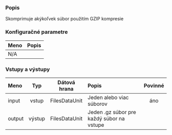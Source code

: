 ### Popis

Skomprimuje akýkoľvek súbor použitím GZIP kompresie

### Konfiguračné parametre

| Meno | Popis |
|:----|:----|
| N/A | |

### Vstupy a výstupy ###

|Meno |Typ | Dátová hrana | Popis | Povinné |
|:--------|:------:|:------:|:-------------|:---------------------:|
|input  |vstup| FilesDataUnit | Jeden alebo viac súborov |áno|
|output |výstup| FilesDataUnit | Jeden .gz súbor pre každý súbor na vstupe | |
